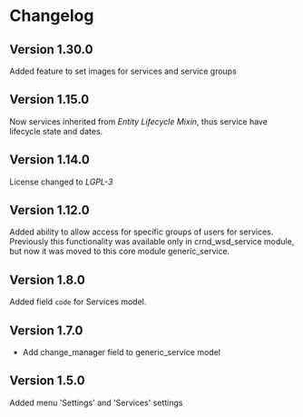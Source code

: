 # Changelog

## Version 1.30.0

Added feature to set images for services and service groups

## Version 1.15.0

Now services inherited from *Entity Lifecycle Mixin*,
thus service have lifecycle state and dates.

## Version 1.14.0

License changed to *LGPL-3*

## Version 1.12.0

Added ability to allow access for specific groups of users for services.
Previously this functionality was available only in crnd_wsd_service module,
but now it was moved to this core module generic_service.

## Version 1.8.0

Added field `code` for Services model.

## Version 1.7.0

- Add change_manager field to generic_service model

## Version 1.5.0

Added menu 'Settings' and 'Services' settings

